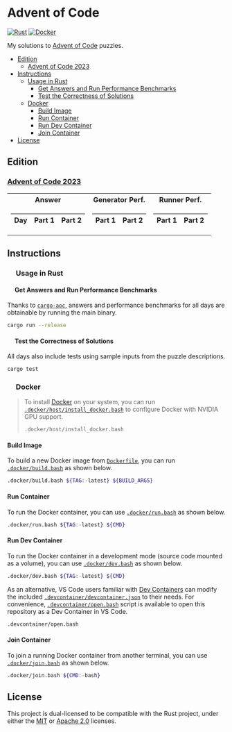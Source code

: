 # Advent of Code

<p align="left">
  <a href="https://github.com/AndrejOrsula/aoc/actions/workflows/rust.yml">   <img alt="Rust"   src="https://github.com/AndrejOrsula/aoc/actions/workflows/rust.yml/badge.svg"></a>
  <a href="https://github.com/AndrejOrsula/aoc/actions/workflows/docker.yml"> <img alt="Docker" src="https://github.com/AndrejOrsula/aoc/actions/workflows/docker.yml/badge.svg"></a>
</p>

My solutions to [Advent of Code](https://adventofcode.com) puzzles.

- [Edition](#edition)
  - [Advent of Code 2023](#advent-of-code-2023)
- [Instructions](#instructions)
  - [ Usage in Rust](#-usage-in-rust)
    - [ Get Answers and Run Performance Benchmarks](#-get-answers-and-run-performance-benchmarks)
    - [ Test the Correctness of Solutions](#-test-the-correctness-of-solutions)
  - [ Docker](#-docker)
    - [Build Image](#build-image)
    - [Run Container](#run-container)
    - [Run Dev Container](#run-dev-container)
    - [Join Container](#join-container)
- [License](#license)

## Edition

### [Advent of Code 2023](https://adventofcode.com/2023)

<table>
<tr><th>Answer</th><th>Generator Perf.</th><th>Runner Perf.</th></tr>
<tr><td>

|  Day  | Part 1 | Part 2 |
| :---: | :----: | :----: |

</td><td>

| Part 1 | Part 2 |
| :----: | :----: |

</td><td>

| Part 1 | Part 2 |
| :----: | :----: |

</td></tr>
</table>

## Instructions

### <a href="#-usage-in-rust"><img src="https://rustacean.net/assets/rustacean-flat-noshadow.svg" width="16" height="16"></a> Usage in Rust

#### <a href="#-test-the-correctness-of-solutions"><img src="https://www.svgrepo.com/show/271355/rocket-ship-rocket.svg" width="14" height="14"></a> Get Answers and Run Performance Benchmarks

Thanks to [`cargo-aoc`](https://github.com/gobanos/cargo-aoc), answers and performance benchmarks for all days are obtainable by running the main binary.

```bash
cargo run --release
```

#### <a href="#-test-the-correctness-of-solutions"><img src="https://www.svgrepo.com/show/269868/lab.svg" width="14" height="14"></a> Test the Correctness of Solutions

All days also include tests using sample inputs from the puzzle descriptions.

```bash
cargo test
```

### <a href="#-docker"><img src="https://www.svgrepo.com/show/448221/docker.svg" width="16" height="16"></a> Docker

> To install [Docker](https://docs.docker.com/get-docker) on your system, you can run [`.docker/host/install_docker.bash`](.docker/host/install_docker.bash) to configure Docker with NVIDIA GPU support.
>
> ```bash
> .docker/host/install_docker.bash
> ```

#### Build Image

To build a new Docker image from [`Dockerfile`](Dockerfile), you can run [`.docker/build.bash`](.docker/build.bash) as shown below.

```bash
.docker/build.bash ${TAG:-latest} ${BUILD_ARGS}
```

#### Run Container

To run the Docker container, you can use [`.docker/run.bash`](.docker/run.bash) as shown below.

```bash
.docker/run.bash ${TAG:-latest} ${CMD}
```

#### Run Dev Container

To run the Docker container in a development mode (source code mounted as a volume), you can use [`.docker/dev.bash`](.docker/dev.bash) as shown below.

```bash
.docker/dev.bash ${TAG:-latest} ${CMD}
```

As an alternative, VS Code users familiar with [Dev Containers](https://code.visualstudio.com/docs/devcontainers/containers) can modify the included [`.devcontainer/devcontainer.json`](.devcontainer/devcontainer.json) to their needs. For convenience, [`.devcontainer/open.bash`](.devcontainer/open.bash) script is available to open this repository as a Dev Container in VS Code.

```bash
.devcontainer/open.bash
```

#### Join Container

To join a running Docker container from another terminal, you can use [`.docker/join.bash`](.docker/join.bash) as shown below.

```bash
.docker/join.bash ${CMD:-bash}
```

## License

This project is dual-licensed to be compatible with the Rust project, under either the [MIT](LICENSE-MIT) or [Apache 2.0](LICENSE-APACHE) licenses.
